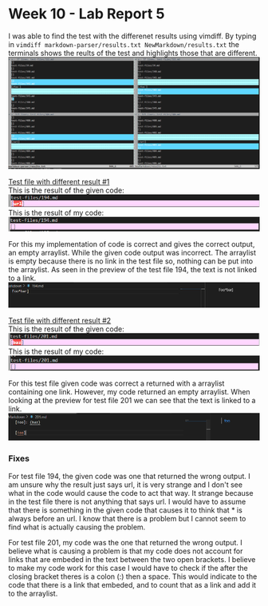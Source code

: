 # Week 10 - Lab Report 5

I was able to find the test with the differenet results using vimdiff. By typing in `vimdiff markdown-parser/results.txt NewMarkdown/results.txt` the terminals shows the reults of the test and highlights those that are different.  
![Picture](PicLab5/vimdiff.png)  

[Test file with different result #1](https://github.com/nidhidhamnani/markdown-parser/blob/main/test-files/194.md)    
This is the result of the given code:
![Picture](PicLab5/givencode194.png)  
This is the result of my code:
![Picture](PicLab5/mycode194.png)  

For this my implementation of code is correct and gives the correct output, an empty arraylist. While the given code output was incorrect. The arraylist is empty because there is no link in the test file so, nothing can be put into the arraylist. As seen in the preview of the test file 194, the text is not linked to a link.  
![Picture](PicLab5/pre194.png)  

[Test file with different result #2](https://github.com/nidhidhamnani/markdown-parser/blob/main/test-files/201.md)    
This is the result of the given code:
![Picture](PicLab5/givencode201.png)  
This is the result of my code:
![Picture](PicLab5/mycode201.png)  

For this test file given code was correct a returned with a arraylist containing one link. However, my code returned an empty arraylist. When looking at the preview for test file 201 we can see that the text is linked to a link.  
![Picture](PicLab5/pre201.png)

### Fixes
For test file 194, the given code was one that returned the wrong output. I am unsure why the result just says url, it is very strange and I don't see what in the code would cause the code to act that way. It strange because in the test file there is not anything that says url. I would have to assume that there is something in the given code that causes it to think that * is always before an url. I know that there is a problem but I cannot seem to find what is actually causing the problem. 

For test file 201, my code was the one that returned the wrong output. I believe what is causing a problem is that my code does not account for links that are embeded in the text between the two open brackets. I believe to make my code work for this case I would have to check if the after the closing bracket theres is a colon (:) then a space. This would indicate to the code that there is a link that embeded, and to count that as a link and add it to the arraylist.
